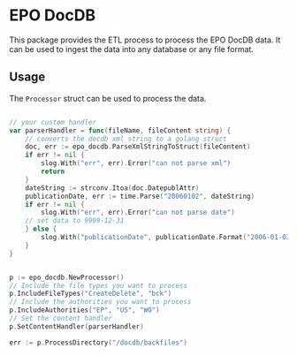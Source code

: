 # EPO DocDB

This package provides the ETL process to process the EPO DocDB data.
It can be used to ingest the data into any database or any file format.

## Usage 

The `Processor` struct can be used to process the data.

```go

// your custom handler
var parserHandler = func(fileName, fileContent string) {
	// converts the docdb xml string to a golang struct
    doc, err := epo_docdb.ParseXmlStringToStruct(fileContent)
    if err != nil {
		slog.With("err", err).Error("can not parse xml")
        return
    }
    dateString := strconv.Itoa(doc.DatepublAttr)
    publicationDate, err := time.Parse("20060102", dateString)
    if err != nil {
        slog.With("err", err).Error("can not parse date")
    // set data to 9999-12-31
    } else {
        slog.With("publicationDate", publicationDate.Format("2006-01-02")).Info("publicationDate")
    }
}


p := epo_docdb.NewProcessor()
// Include the file types you want to process
p.IncludeFileTypes("CreateDelete", "bck")
// Include the authorities you want to process
p.IncludeAuthorities("EP", "US", "WO")
// Set the content handler
p.SetContentHandler(parserHandler)

err := p.ProcessDirectory("/docdb/backfiles")
```


